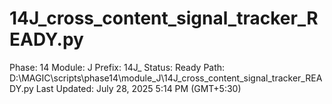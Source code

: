 # 14J_cross_content_signal_tracker_READY.py

Phase: 14
Module: J
Prefix: 14J_
Status: Ready
Path: D:\MAGIC\scripts\phase14\module_J\14J_cross_content_signal_tracker_READY.py
Last Updated: July 28, 2025 5:14 PM (GMT+5:30)